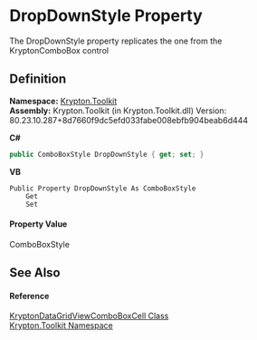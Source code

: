 # DropDownStyle Property


The DropDownStyle property replicates the one from the KryptonComboBox control



## Definition
**Namespace:** <a href="79d2eac2-21f4-54ff-7552-b20c33c30600.md">Krypton.Toolkit</a>  
**Assembly:** Krypton.Toolkit (in Krypton.Toolkit.dll) Version: 80.23.10.287+8d7660f9dc5efd033fabe008ebfb904beab6d444

**C#**
``` C#
public ComboBoxStyle DropDownStyle { get; set; }
```
**VB**
``` VB
Public Property DropDownStyle As ComboBoxStyle
	Get
	Set
```



#### Property Value
ComboBoxStyle

## See Also


#### Reference
<a href="cd3ff85d-ab33-0d06-1173-b122b0650460.md">KryptonDataGridViewComboBoxCell Class</a>  
<a href="79d2eac2-21f4-54ff-7552-b20c33c30600.md">Krypton.Toolkit Namespace</a>  
